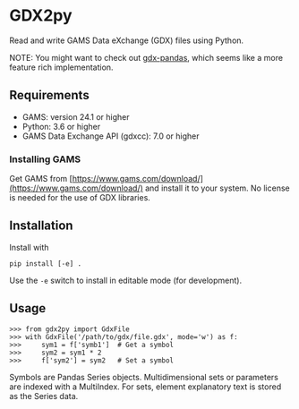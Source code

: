 # GDX2py

Read and write GAMS Data eXchange (GDX) files using Python.  

NOTE: You might want to check out [gdx-pandas](https://github.com/NREL/gdx-pandas), which seems like a more feature rich implementation.


## Requirements

- GAMS: version 24.1 or higher
- Python: 3.6 or higher
- GAMS Data Exchange API (gdxcc): 7.0 or higher


### Installing GAMS

Get GAMS from [https://www.gams.com/download/](https://www.gams.com/download/) 
and install it to your system. No license is needed for the use of GDX libraries.


## Installation

Install with

    pip install [-e] .
    
Use the `-e` switch to install in editable mode (for development).


## Usage

    >>> from gdx2py import GdxFile
    >>> with GdxFile('/path/to/gdx/file.gdx', mode='w') as f:
    >>>     sym1 = f['symb1']  # Get a symbol
    >>>     sym2 = sym1 * 2 
    >>>     f['sym2'] = sym2   # Set a symbol

Symbols are Pandas Series objects. Multidimensional sets or parameters are 
indexed with a MultiIndex. For sets, element explanatory text is stored as 
the Series data.
 

